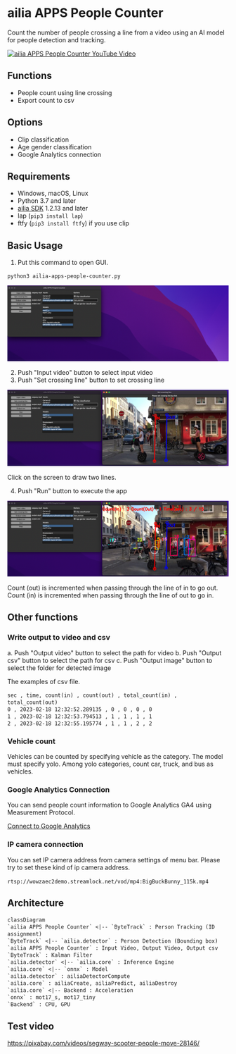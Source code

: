 # ailia APPS People Counter

Count the number of people crossing a line from a video using an AI model for people detection and tracking.

[![ailia APPS People Counter YouTube Video](http://img.youtube.com/vi/AvZUIf-nsvg/0.jpg)](https://www.youtube.com/watch?v=AvZUIf-nsvg)

## Functions

- People count using line crossing
- Export count to csv

## Options

- Clip classification
- Age gender classification
- Google Analytics connection

## Requirements

- Windows, macOS, Linux
- Python 3.7 and later
- [ailia SDK](https://github.com/axinc-ai/ailia-models/blob/master/TUTORIAL.md) 1.2.13 and later
- lap (`pip3 install lap`)
- ftfy (`pip3 install ftfy`) if you use clip

## Basic Usage

1. Put this command to open GUI.

```
python3 ailia-apps-people-counter.py
```

![Open GUI](./tutorial/open.png)

2. Push "Input video" button to select input video
3. Push "Set crossing line" button to set crossing line

![Set crossing line](./tutorial/crossing_line.png)

Click on the screen to draw two lines.

4. Push "Run" button to execute the app

![Run app](./tutorial/run.png)

Count (out) is incremented when passing through the line of in to go out. Count (in) is incremented when passing through the line of out to go in.

## Other functions

### Write output to video and csv

a. Push "Output video" button to select the path for video
b. Push "Output csv" button to select the path for csv
c. Push "Output image" button to select the folder for detected image

The examples of csv file.

```
sec , time, count(in) , count(out) , total_count(in) , total_count(out)
0 , 2023-02-18 12:32:52.289135 , 0 , 0 , 0 , 0
1 , 2023-02-18 12:32:53.794513 , 1 , 1 , 1 , 1
2 , 2023-02-18 12:32:55.195774 , 1 , 1 , 2 , 2
```

### Vehicle count

Vehicles can be counted by specifying vehicle as the category. The model must specify yolo. Among yolo categories, count car, truck, and bus as vehicles.

### Google Analytics Connection

You can send people count information to Google Analytics GA4 using Measurement Protocol.

[Connect to Google Analytics](ANALYTICS.md)

### IP camera connection

You can set IP camera address from camera settings of menu bar.
Please try to set these kind of ip camera address.

`rtsp://wowzaec2demo.streamlock.net/vod/mp4:BigBuckBunny_115k.mp4`

## Architecture

```mermaid
classDiagram
`ailia APPS People Counter` <|-- `ByteTrack` : Person Tracking (ID assignment)
`ByteTrack` <|-- `ailia.detector` : Person Detection (Bounding box)
`ailia APPS People Counter` : Input Video, Output Video, Output csv
`ByteTrack` : Kalman Filter
`ailia.detector` <|-- `ailia.core` : Inference Engine
`ailia.core` <|-- `onnx` : Model
`ailia.detector` : ailiaDetectorCompute
`ailia.core` : ailiaCreate, ailiaPredict, ailiaDestroy
`ailia.core` <|-- Backend : Acceleration
`onnx` : mot17_s, mot17_tiny
`Backend` : CPU, GPU
```

## Test video

https://pixabay.com/videos/segway-scooter-people-move-28146/
